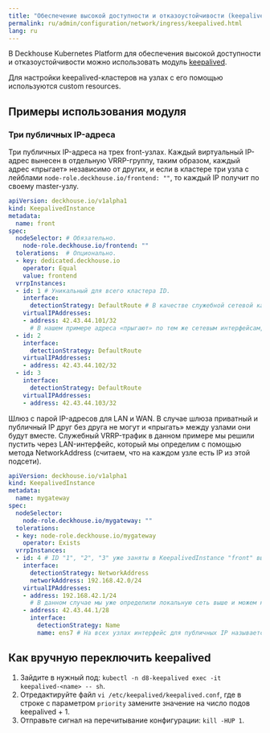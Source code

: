 ```yaml
---
title: "Обеспечение высокой доступности и отказоустойчивости (keepalived)"
permalink: ru/admin/configuration/network/ingress/keepalived.html
lang: ru
---
```


В Deckhouse Kubernetes Platform для обеспечения высокой доступности и отказоустойчивости можно использовать модуль [keepalived](../../reference/mc/keepalived/).

<!-- Перенесено из https://deckhouse.ru/products/kubernetes-platform/documentation/latest/modules/keepalived/ -->

Для настройки keepalived-кластеров на узлах с его помощью используются custom resources.

## Примеры использования модуля

<!-- Перенесено из https://deckhouse.ru/products/kubernetes-platform/documentation/latest/modules/keepalived/examples.html -->

### Три публичных IP-адреса

Три публичных IP-адреса на трех front-узлах. Каждый виртуальный IP-адрес вынесен в отдельную VRRP-группу, таким образом, каждый адрес «прыгает» независимо от других, и если в кластере три узла с лейблами `node-role.deckhouse.io/frontend: ""`, то каждый IP получит по своему master-узлу.

```yaml
apiVersion: deckhouse.io/v1alpha1
kind: KeepalivedInstance
metadata:
  name: front
spec:
  nodeSelector: # Обязательно.
    node-role.deckhouse.io/frontend: ""
  tolerations:  # Опционально.
  - key: dedicated.deckhouse.io
    operator: Equal
    value: frontend
  vrrpInstances:
  - id: 1 # Уникальный для всего кластера ID.
    interface:
      detectionStrategy: DefaultRoute # В качестве служебной сетевой карты используем ту, через которую проложен дефолтный маршрут.
    virtualIPAddresses:
    - address: 42.43.44.101/32
      # В нашем примере адреса «прыгают» по тем же сетевым интерфейсам, по которым ходит служебный VRRP-трафик, поэтому мы не указываем параметр interface.
  - id: 2
    interface:
      detectionStrategy: DefaultRoute
    virtualIPAddresses:
    - address: 42.43.44.102/32
  - id: 3
    interface:
      detectionStrategy: DefaultRoute
    virtualIPAddresses:
    - address: 42.43.44.103/32
```

Шлюз с парой IP-адресов для LAN и WAN. В случае шлюза приватный и публичный IP друг без друга не могут и «прыгать» между узлами они будут вместе. Служебный VRRP-трафик в данном примере мы решили пустить через LAN-интерфейс, который мы определим с помощью метода NetworkAddress (считаем, что на каждом узле есть IP из этой подсети).

```yaml
apiVersion: deckhouse.io/v1alpha1
kind: KeepalivedInstance
metadata:
  name: mygateway
spec:
  nodeSelector:
    node-role.deckhouse.io/mygateway: ""
  tolerations:
  - key: node-role.deckhouse.io/mygateway
    operator: Exists
  vrrpInstances:
  - id: 4 # ID "1", "2", "3" уже заняты в KeepalivedInstance "front" выше.
    interface:
      detectionStrategy: NetworkAddress
      networkAddress: 192.168.42.0/24
    virtualIPAddresses:
    - address: 192.168.42.1/24
      # В данном случае мы уже определили локальную сеть выше и можем не определять интерфейс для этого IP, не указав параметр interface.
    - address: 42.43.44.1/28
      interface:
        detectionStrategy: Name
        name: ens7 # На всех узлах интерфейс для публичных IP называется "ens7", воспользуемся этим.
```

## Как вручную переключить keepalived

<!-- перенесено из https://deckhouse.ru/products/kubernetes-platform/documentation/v1/modules/keepalived/ -->

1. Зайдите в нужный под: `kubectl -n d8-keepalived exec -it keepalived-<name> -- sh`.
2. Отредактируйте файл `vi /etc/keepalived/keepalived.conf`, где в строке с параметром `priority` замените значение на число подов keepalived + 1.
3. Отправьте сигнал на перечитывание конфигурации: `kill -HUP 1`.
